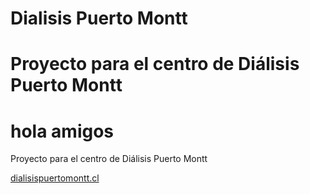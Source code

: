 # Dialisis Puerto Montt
# Proyecto para el centro de Diálisis Puerto Montt
# hola amigos 
Proyecto para el centro de Diálisis Puerto Montt

[dialisispuertomontt.cl](https://dialisispuertomontt.cl/)
